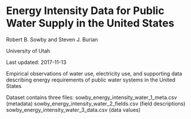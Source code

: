 # Energy Intensity Data for Public Water Supply in the United States
Robert B. Sowby and Steven J. Burian

University of Utah

Last updated: 2017-11-13

Empirical observations of water use, electricity use, and supporting data describing energy requirements of public water systems in the United States

Dataset contains three files:
sowby_energy_intensity_water_1_meta.csv (metadata)
sowby_energy_intensity_water_2_fields.csv (field descriptions)
sowby_energy_intensity_water_3_data.csv (data values)
